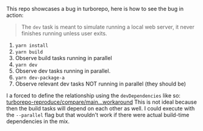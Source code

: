 This repo showcases a bug in turborepo, here is how to see the bug in action:

> The `dev` task is meant to simulate running a local web server, it never finishes running unless user exits.

1. `yarn install`
2. `yarn build`
3. Observe build tasks running in parallel
4. `yarn dev`
5. Observe dev tasks running in parallel.
6. `yarn dev-package-a`
7. Observe relevant dev tasks NOT running in parallel (they should be)


I a forced to define the relationship using the `devDependencies` like so: [turborepo-reproduce/compare/main...workaround](https://github.com/jdoltar/turborepo-reproduce/compare/main...workaround)
 This is not ideal because then the build tasks will depend on each other as well. I could execute with the `--parallel` flag but that wouldn't work if there were actual build-time dependencies in the mix.
